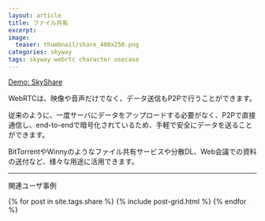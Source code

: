 ```yaml
---
layout: article
title: ファイル共有
excerpt: 
image:
  teaser: thumbnail/share_400x250.png
categories: skyway
tags: skyway webrtc character usecase
---
```


<a href="https://share.skyway.io/" target="_blank" class="btn-info">Demo: SkyShare</a>

WebRTCは、映像や音声だけでなく、データ送信もP2Pで行うことができます。

従来のように、一度サーバにデータをアップロードする必要がなく、P2Pで直接通信し、end-to-endで暗号化されているため、手軽で安全にデータを送ることができます。

BitTorrentやWinnyのようなファイル共有サービスや分散DL、Web会議での資料の送付など、様々な用途に活用できます。

<hr>

関連ユーザ事例

<div class="tiles">
{% for post in site.tags.share %}
  {% include post-grid.html %}
{% endfor %}
</div><!-- /.tiles -->
